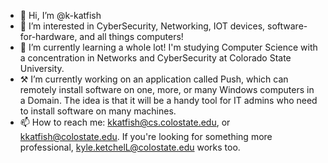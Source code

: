 - 👋 Hi, I’m @k-katfish
- 👀 I’m interested in CyberSecurity, Networking, IOT devices, software-for-hardware, and all things computers!
- 🌱 I’m currently learning a whole lot! I'm studying Computer Science with a concentration in Networks and CyberSecurity at Colorado State University.
- ⚒️ I’m currently working on an application called Push, which can remotely install software on one, more, or many Windows computers in a Domain. The idea is that it will be a handy tool for IT admins who need to install software on many machines.
- 📫 How to reach me: kkatfish@cs.colostate.edu, or kkatfish@colostate.edu. If you're looking for something more professional, kyle.ketchelL@colostate.edu works too.
